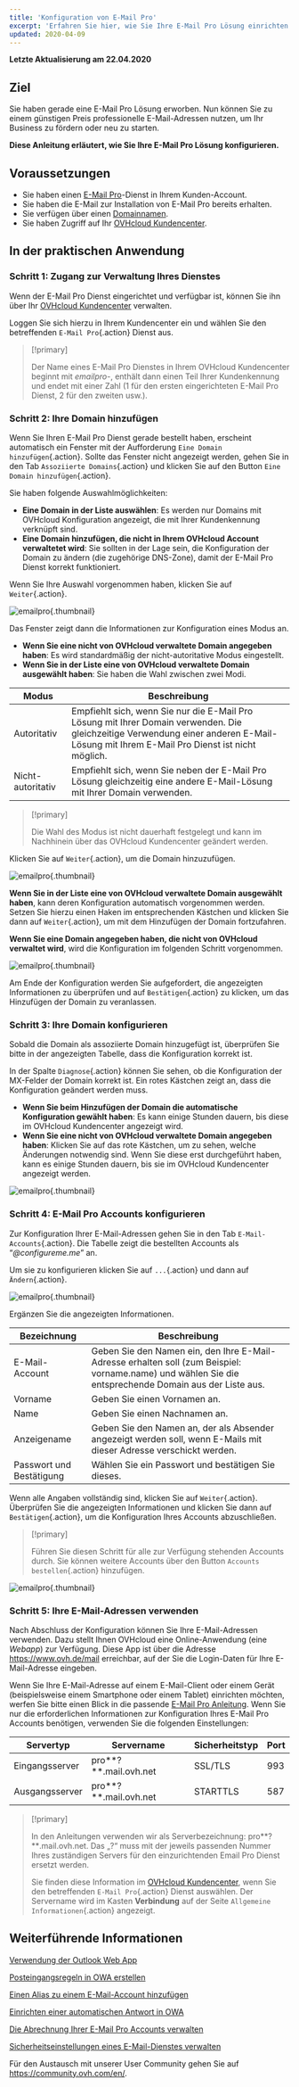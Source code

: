 ```yaml
---
title: 'Konfiguration von E-Mail Pro'
excerpt: 'Erfahren Sie hier, wie Sie Ihre E-Mail Pro Lösung einrichten'
updated: 2020-04-09
---
```


**Letzte Aktualisierung am 22.04.2020**

## Ziel

Sie haben gerade eine E-Mail Pro Lösung erworben. Nun können Sie zu einem günstigen Preis professionelle E-Mail-Adressen nutzen, um Ihr Business zu fördern oder neu zu starten.

**Diese Anleitung erläutert, wie Sie Ihre E-Mail Pro Lösung konfigurieren.**

## Voraussetzungen

- Sie haben einen [E-Mail Pro](https://www.ovhcloud.com/de/emails/email-pro/)-Dienst in Ihrem Kunden-Account.
- Sie haben die E-Mail zur Installation von E-Mail Pro bereits erhalten.
- Sie verfügen über einen [Domainnamen](https://www.ovhcloud.com/de/domains/).
- Sie haben Zugriff auf Ihr [OVHcloud Kundencenter](https://www.ovh.com/auth/?action=gotomanager&from=https://www.ovh.de/&ovhSubsidiary=de).

## In der praktischen Anwendung

### Schritt 1: Zugang zur Verwaltung Ihres Dienstes

Wenn der E-Mail Pro Dienst eingerichtet und verfügbar ist, können Sie ihn über Ihr [OVHcloud Kundencenter](https://www.ovh.com/auth/?action=gotomanager&from=https://www.ovh.de/&ovhSubsidiary=de) verwalten.

Loggen Sie sich hierzu in Ihrem Kundencenter ein und wählen Sie den betreffenden `E-Mail Pro`{.action} Dienst aus.

> [!primary]
>
> Der Name eines E-Mail Pro Dienstes in Ihrem OVHcloud Kundencenter beginnt mit *emailpro-*, enthält dann einen Teil Ihrer Kundenkennung und endet mit einer Zahl (1 für den ersten eingerichteten E-Mail Pro Dienst, 2 für den zweiten usw.).
>

### Schritt 2: Ihre Domain hinzufügen

Wenn Sie Ihren E-Mail Pro Dienst gerade bestellt haben, erscheint automatisch ein Fenster mit der Aufforderung `Eine Domain hinzufügen`{.action}. Sollte das Fenster nicht angezeigt werden, gehen Sie in den Tab `Assoziierte Domains`{.action} und klicken Sie auf den Button `Eine Domain hinzufügen`{.action}.

Sie haben folgende Auswahlmöglichkeiten:

- **Eine Domain in der Liste auswählen**: Es werden nur Domains mit OVHcloud Konfiguration angezeigt, die mit Ihrer Kundenkennung verknüpft sind.
- **Eine Domain hinzufügen, die nicht in Ihrem OVHcloud Account verwaltetet wird**: Sie sollten in der Lage sein, die Konfiguration der Domain zu ändern (die zugehörige DNS-Zone), damit der E-Mail Pro Dienst korrekt funktioniert.

Wenn Sie Ihre Auswahl vorgenommen haben, klicken Sie auf `Weiter`{.action}.

![emailpro](images/first_config_email_pro_add_domain.png){.thumbnail}

Das Fenster zeigt dann die Informationen zur Konfiguration eines Modus an.

- **Wenn Sie eine nicht von OVHcloud verwaltete Domain angegeben haben**: Es wird standardmäßig der nicht-autoritative Modus eingestellt.
- **Wenn Sie in der Liste eine von OVHcloud verwaltete Domain ausgewählt haben**: Sie haben die Wahl zwischen zwei Modi.

|Modus|Beschreibung|
|---|---|
|Autoritativ|Empfiehlt sich, wenn Sie nur die E-Mail Pro Lösung mit Ihrer Domain verwenden. Die gleichzeitige Verwendung einer anderen E-Mail-Lösung mit Ihrem E-Mail Pro Dienst ist nicht möglich.|
|Nicht-autoritativ|Empfiehlt sich, wenn Sie neben der E-Mail Pro Lösung gleichzeitig eine andere E-Mail-Lösung mit Ihrer Domain verwenden.| 

> [!primary]
>
> Die Wahl des Modus ist nicht dauerhaft festgelegt und kann im Nachhinein über das OVHcloud Kundencenter geändert werden.
>

Klicken Sie auf `Weiter`{.action}, um die Domain hinzuzufügen.

![emailpro](images/first_config_email_pro_add_domain_step2.png){.thumbnail}

**Wenn Sie in der Liste eine von OVHcloud verwaltete Domain ausgewählt haben**, kann deren Konfiguration automatisch vorgenommen werden. Setzen Sie hierzu einen Haken im entsprechenden Kästchen und klicken Sie dann auf `Weiter`{.action}, um mit dem Hinzufügen der Domain fortzufahren.

**Wenn Sie eine Domain angegeben haben, die nicht von OVHcloud verwaltet wird**, wird die Konfiguration im folgenden Schritt vorgenommen.

![emailpro](images/first_config_email_pro_add_domain_step3.png){.thumbnail}

Am Ende der Konfiguration werden Sie aufgefordert, die angezeigten Informationen zu überprüfen und auf `Bestätigen`{.action} zu klicken, um das Hinzufügen der Domain zu veranlassen.

### Schritt 3: Ihre Domain konfigurieren

Sobald die Domain als assoziierte Domain hinzugefügt ist, überprüfen Sie bitte in der angezeigten Tabelle, dass die Konfiguration korrekt ist.

In der Spalte `Diagnose`{.action} können Sie sehen, ob die Konfiguration der MX-Felder der Domain korrekt ist. Ein rotes Kästchen zeigt an, dass die Konfiguration geändert werden muss.

- **Wenn Sie beim Hinzufügen der Domain die automatische Konfiguration gewählt haben**: Es kann einige Stunden dauern, bis diese im OVHcloud Kundencenter angezeigt wird.
- **Wenn Sie eine nicht von OVHcloud verwaltete Domain angegeben haben**: Klicken Sie auf das rote Kästchen, um zu sehen, welche Änderungen notwendig sind. Wenn Sie diese erst durchgeführt haben, kann es einige Stunden dauern, bis sie im OVHcloud Kundencenter angezeigt werden.

![emailpro](images/first_config_email_pro_configure_domain.png){.thumbnail}

### Schritt 4: E-Mail Pro Accounts konfigurieren

Zur Konfiguration Ihrer E-Mail-Adressen gehen Sie in den Tab `E-Mail-Accounts`{.action}. Die Tabelle zeigt die bestellten Accounts als “*@configureme.me*” an.

Um sie zu konfigurieren klicken Sie auf `...`{.action} und dann auf `Ändern`{.action}.

![emailpro](images/first_config_email_pro_configure_email_accounts.png){.thumbnail}

Ergänzen Sie die angezeigten Informationen.

|Bezeichnung|Beschreibung|
|---|---|
|E-Mail-Account|Geben Sie den Namen ein, den Ihre E-Mail-Adresse erhalten soll (zum Beispiel: vorname.name) und wählen Sie die entsprechende Domain aus der Liste aus.|
|Vorname|Geben Sie einen Vornamen an.|
|Name|Geben Sie einen Nachnamen an.|
|Anzeigename|Geben Sie den Namen an, der als Absender angezeigt werden soll, wenn E-Mails mit dieser Adresse verschickt werden.|
|Passwort und Bestätigung|Wählen Sie ein Passwort und bestätigen Sie dieses.| 

Wenn alle Angaben vollständig sind, klicken Sie auf `Weiter`{.action}. Überprüfen Sie die angezeigten Informationen und klicken Sie dann auf `Bestätigen`{.action}, um die Konfiguration Ihres Accounts abzuschließen.

> [!primary]
>
> Führen Sie diesen Schritt für alle zur Verfügung stehenden Accounts durch. Sie können weitere Accounts über den Button `Accounts bestellen`{.action} hinzufügen.
>

![emailpro](images/first_config_email_pro_configure_email_accounts_step2.png){.thumbnail}

### Schritt 5: Ihre E-Mail-Adressen verwenden

Nach Abschluss der Konfiguration können Sie Ihre E-Mail-Adressen verwenden. Dazu stellt Ihnen OVHcloud eine Online-Anwendung (eine *Webapp*) zur Verfügung. Diese App ist über die Adresse <https://www.ovh.de/mail> erreichbar, auf der Sie die Login-Daten für Ihre E-Mail-Adresse eingeben.

Wenn Sie Ihre E-Mail-Adresse auf einem E-Mail-Client oder einem Gerät (beispielsweise einem Smartphone oder einem Tablet) einrichten möchten, werfen Sie bitte einen Blick in die passende [E-Mail Pro Anleitung](https://docs.ovh.com/de/emails-pro). Wenn Sie nur die erforderlichen Informationen zur Konfiguration Ihres E-Mail Pro Accounts benötigen, verwenden Sie die folgenden Einstellungen:

|Servertyp|Servername|Sicherheitstyp|Port|
|---|---|---|---|
|Eingangsserver|pro**?**.mail.ovh.net|SSL/TLS|993|
|Ausgangsserver|pro**?**.mail.ovh.net|STARTTLS|587|

> [!primary]
>
> In den Anleitungen verwenden wir als Serverbezeichnung: pro**?**.mail.ovh.net. Das „?“ muss mit der jeweils passenden Nummer Ihres zuständigen Servers für den einzurichtenden Email Pro Dienst ersetzt werden.
> 
> Sie finden diese Information im [OVHcloud Kundencenter](https://www.ovh.com/auth/?action=gotomanager&from=https://www.ovh.de/&ovhSubsidiary=de), wenn Sie den betreffenden `E-Mail Pro`{.action} Dienst auswählen. Der Servername wird im Kasten **Verbindung** auf der Seite `Allgemeine Informationen`{.action} angezeigt.
>

## Weiterführende Informationen

[Verwendung der Outlook Web App](https://docs.ovh.com/de/microsoft-collaborative-solutions/exchange_2016_verwendung_der_outlook_web_app/)

[Posteingangsregeln in OWA erstellen](https://docs.ovh.com/de/microsoft-collaborative-solutions/email-alias/)

[Einen Alias zu einem E-Mail-Account hinzufügen](https://docs.ovh.com/de/microsoft-collaborative-solutions/email-alias/)

[Einrichten einer automatischen Antwort in OWA](/pages/web/microsoft-collaborative-solutions/owa_automatic_replies)


[Die Abrechnung Ihrer E-Mail Pro Accounts verwalten](/pages/web/emails-pro/manage_billing_emailpro)

[Sicherheitseinstellungen eines E-Mail-Dienstes verwalten](https://docs.ovh.com/de/microsoft-collaborative-solutions/passwort-sicherheitseinstellungen-verwalten/)

Für den Austausch mit unserer User Community gehen Sie auf <https://community.ovh.com/en/>.
